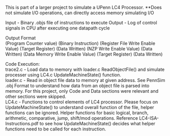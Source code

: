 This is part of a larger project to simulate a UPenn LC4 Processor. 
**Does not simulate I/O operations, can directly access memory simulating I/O

Input - Binary .objs file of instructions to execute
Output - Log of control signals in CPU after executing one datapath cycle

Output Format   
(Program Counter value) (Binary Instruction) (Register File Write Enable Value) (Target Register) (Data Written) (NZP Write Enable Value) (Data Written) (Data Memory Write Enable Value) (Target Register) (Data Written)   
  
Code Execution:   
trace2.c - Load data to memory with loader.c ReadObjectFile() and simulate processer using LC4.c UpdateMachineState() function.   
loader.c - Read in object file data to memory at given address. See PennSim .obj Format to understand how data from an object file is parsed into memory. For this project, only Code and Data sections were relevant and other sections were skipped.   
LC4.c - Functions to control elements of LC4 processor. Please focus on UpdateMachineState() to understand overall function of the file, helper functions can be ignored. Helper functions for basic logical, branch, arithmetic, comparative, jump, shift/mod operations. Reference LC4-ISA-Instructions.pdf to see how UpdateMachineState() decides what helper functions need to be called for each instruction.       
